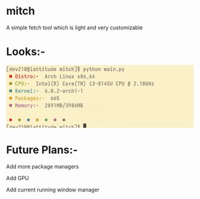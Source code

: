 # mitch
A simple fetch tool which is light and very customizable

# Looks:-

![master](src/mitch.png)

# Future Plans:-

Add more package managers

Add GPU

Add current running window manager

